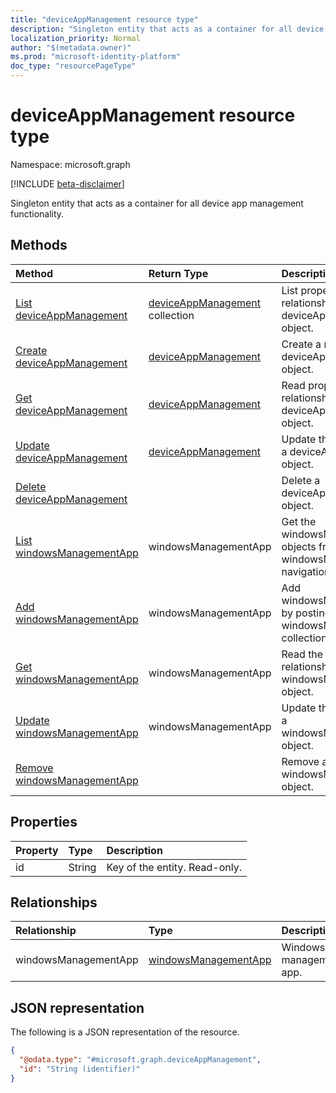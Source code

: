 ```yaml
---
title: "deviceAppManagement resource type"
description: "Singleton entity that acts as a container for all device app management functionality."
localization_priority: Normal
author: "$(metadata.owner)"
ms.prod: "microsoft-identity-platform"
doc_type: "resourcePageType"
---
```


# deviceAppManagement resource type

Namespace: microsoft.graph

[!INCLUDE [beta-disclaimer](../../includes/beta-disclaimer.md)]

Singleton entity that acts as a container for all device app management functionality.

## Methods

| Method                                                                                   | Return Type                                              | Description                                                                           |
| :--------------------------------------------------------------------------------------- | :------------------------------------------------------- | :------------------------------------------------------------------------------------ |
| [List deviceAppManagement](../api/deviceappmanagement-list.md)                           | [deviceAppManagement](deviceAppManagement.md) collection | List properties and relationships of a deviceAppManagement object.                    |
| [Create deviceAppManagement](../api/deviceappmanagement-create.md)                       | [deviceAppManagement](deviceAppManagement.md)            | Create a new deviceAppManagement object.                                              |
| [Get deviceAppManagement](../api/deviceappmanagement-get.md)                             | [deviceAppManagement](deviceAppManagement.md)            | Read properties and relationships of a deviceAppManagement object.                    |
| [Update deviceAppManagement](../api/deviceappmanagement-update.md)                       | [deviceAppManagement](deviceAppManagement.md)            | Update the properties of a deviceAppManagement object.                                |
| [Delete deviceAppManagement](../api/deviceappmanagement-delete.md)                       |                                                          | Delete a deviceAppManagement object.                                                  |
| [List windowsManagementApp](../api/deviceappmanagement-list-windowsmanagementapp.md)     | windowsManagementApp                                     | Get the windowsManagementApp objects from a windowsManagementApp navigation property. |
| [Add windowsManagementApp](../api/deviceappmanagement-post-windowsmanagementapp.md)      | windowsManagementApp                                     | Add windowsManagementApp by posting to the windowsManagementApp collection.           |
| [Get windowsManagementApp](../api/deviceappmanagement-get-windowsmanagementapp.md)       | windowsManagementApp                                     | Read the properties and relationships of a windowsManagementApp object.               |
| [Update windowsManagementApp](../api/deviceappmanagement-update-windowsmanagementapp.md) | windowsManagementApp                                     | Update the properties of a windowsManagementApp object.                               |
| [Remove windowsManagementApp](../api/deviceappmanagement-delete-windowsmanagementapp.md) |                                                          | Remove a windowsManagementApp object.                                                 |

## Properties

| Property | Type   | Description                   |
| :------- | :----- | :---------------------------- |
| id       | String | Key of the entity. Read-only. |

## Relationships

| Relationship         | Type                                                         | Description             |
| :------------------- | :----------------------------------------------------------- | :---------------------- |
| windowsManagementApp | [windowsManagementApp](../resources/windowsmanagementapp.md) | Windows management app. |

## JSON representation

The following is a JSON representation of the resource.

<!-- {
  "blockType": "resource",
  "keyProperty": "id",
  "@odata.type": "microsoft.graph.deviceAppManagement",
  "baseType": "microsoft.graph.entity",
  "openType": False
}
-->

```json
{
  "@odata.type": "#microsoft.graph.deviceAppManagement",
  "id": "String (identifier)"
}
```
